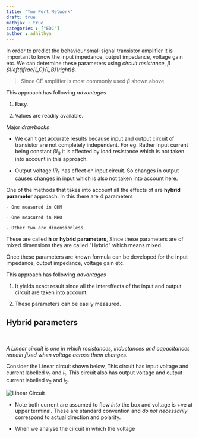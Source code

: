 ```yaml
---
title: "Two Port Network"
draft: true
mathjax : true
categories : ["EDC"]
author : adhithya
---
```


In order to predict the behaviour small signal transistor amplifier it is important to know the input impedance, output impedance, voltage gain etc. We can determine these parameters using *circuit resistance*, 
*$\beta$ $\left(\frac{I_C}{I_B}\right)$.*

> Since CE amplifier is most commonly used $\beta$ shown above.

This approach has following *advantages*
    
1. Easy.
    
2. Values are readily available.

Major *drawbacks*

- We can't get accurate results because input and output circuit of transistor are not completely independent. For eg. Rather input current being constant $\beta I_B$ it is affected by load resistance which is not taken into account in this approach.

- Output voltage $IR_L$ has effect on input circuit. So changes in output causes changes in input which is also not taken into account here.

One of the methods that takes into account all the effects of are **hybrid parameter** approach. In this there are 4 parameters 
    
    - One measured in OHM

    - One measured in MHO

    - Other two are dimensionless

These are called **h** or **hybrid parameters**, Since these parameters are of mixed dimensions they are called "Hybrid" which means mixed. 

Once these parameters are known formula can be developed for the input impedance, output impedance, voltage gain etc.

This approach has following *advantages*

1. It yields exact result since all the intereffects of the input and output circuit are taken into account.

2. These parameters can be easily measured.

## Hybrid parameters

<br>

*A Linear circuit is one in which resistances, inductances and capacitances remain fixed when voltage across them changes.*

Consider the Linear circuit shown below, This circuit has input voltage and current labelled $v_1$ and $i_1$.
This circuit also has output voltage and output current labelled $v_2$ and $i_2$. 

![Linear Circuit](/EDC/Linear_circuit.png)

- Note both current are assumed to flow *into* the box and voltage is +ve at upper terminal. These are standard convention and *do not necessarily* correspond to actual direction and polarity.

- When we analyse the circuit in which the voltage  


